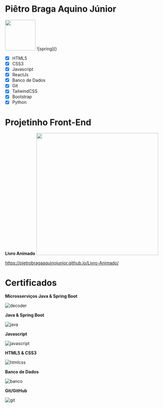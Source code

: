 # Piêtro Braga Aquino Júnior
<img src='https://github.com/pietroBragaAquinoJunior/pietroBragaAquinoJunior/assets/85259321/05bda6ff-8dc3-4d9a-8c03-30ac8f5e8082' style='width:100px' /> 
![spring]()


- [x] HTML5
- [x] CSS3
- [x] Javascript
- [x] ReactJs
- [x] Banco de Dados
- [x] Git
- [x] TailwindCSS
- [x] Bootstrap
- [x] Python

# Projetinho Front-End
**Livro Animado**
<img src="https://user-images.githubusercontent.com/85259321/179426152-5e6ed30d-fd59-4f0b-bade-c8920ce52901.gif" style='width:400px' />

<a href="https://pietrobragaaquinojunior.github.io/Livro-Animado/">https://pietrobragaaquinojunior.github.io/Livro-Animado/</a>

# Certificados

**Microsserviços Java & Spring Boot**

![decoder](https://github.com/pietroBragaAquinoJunior/pietroBragaAquinoJunior/assets/85259321/0f26335f-74c4-4f32-8d50-a48a0d613a3a)

**Java & Spring Boot**

![java](https://github.com/pietroBragaAquinoJunior/pietroBragaAquinoJunior/assets/85259321/10064570-9b7f-4db9-8647-2b61dded8695)

**Javascript**

![javascript](https://github.com/pietroBragaAquinoJunior/pietroBragaAquinoJunior/assets/85259321/08d7b414-cd71-474b-a48f-b503347ad464)


**HTML5 & CSS3**

![htmlcss](https://github.com/pietroBragaAquinoJunior/pietroBragaAquinoJunior/assets/85259321/12b3f9cd-b5a4-4e14-8f0e-42dbc7500b2d)


**Banco de Dados**

![banco](https://github.com/pietroBragaAquinoJunior/pietroBragaAquinoJunior/assets/85259321/9281eff7-a4a3-49fe-95ae-c80bbcc7bc02)


**Git/GitHub**

![git](https://github.com/pietroBragaAquinoJunior/pietroBragaAquinoJunior/assets/85259321/96fc7ae0-4516-4cc2-b20b-4d3d991903d2)
